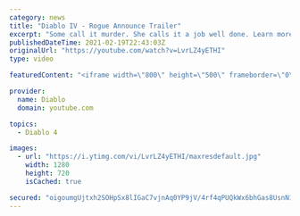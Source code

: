 ```yaml
---
category: news
title: "Diablo IV - Rogue Announce Trailer"
excerpt: "Some call it murder. She calls it a job well done. Learn more at Diablo4.com The Rogue is the newest addition to the Diablo IV campfire, combining range and ..."
publishedDateTime: 2021-02-19T22:43:03Z
originalUrl: "https://youtube.com/watch?v=LvrLZ4yETHI"
type: video

featuredContent: "<iframe width=\"800\" height=\"500\" frameborder=\"0\" src=\"https://www.youtube.com/embed/LvrLZ4yETHI\" allow=\"accelerometer; autoplay; encrypted-media; gyroscope; picture-in-picture\" allowfullscreen></iframe>"

provider:
  name: Diablo
  domain: youtube.com

topics:
  - Diablo 4

images:
  - url: "https://i.ytimg.com/vi/LvrLZ4yETHI/maxresdefault.jpg"
    width: 1280
    height: 720
    isCached: true

secured: "oigoumgUjtxh2SOHpSx8lIGaC7vjnAq0YP9jV/4rf4qPUQkWx6bhGas8UsnN1kxK9gSK8PUZPMeCvuITORf5MmD7+UwZQHxB5ADbi3ewzBZue94vGn9KiE0uNx498JoWrVCJD28SOzYWVY76NKY0i8ET+tyNFEX9gal7Bfwd6FQYZgvfsfR7dCiQe9+6DsaN6ePYIkP2E15ldd6HPEga55XBpifj8xh3cSOu94ZjwjJrW+HmKRaj/oK+BxAJfjrMwSKVgwAED5uHVsALhAfu8vZa4F9uSImUbSW7GEN3A31mJmfxDOp3wH7+O7PGCtumoLf+D2MfOfb1HmVAmDKFDCQ5HX7+ABTE3Q5L1xZtuIAoZ/MZp6IHIB8PqAlbOE5sZ8M3onCmRK7eYwrcc3OA9FiAFeshyHQIWSciQgFf/iQE3ry+ahc+ZEwTj5szpT8H;kIPE141+QCsAplNCcGkYJQ=="
---
```


